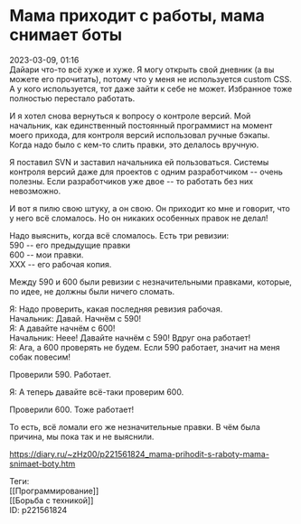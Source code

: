 Мама приходит с работы, мама снимает боты
==========================================

   
 2023-03-09, 01:16   
   Дайари что-то всё хуже и хуже. Я могу открыть свой дневник (а вы можете его прочитать), потому что у меня не используется custom CSS. А у кого используется, тот даже зайти к себе не может. Избранное тоже полностью перестало работать.   
   
 И я хотел снова вернуться к вопросу о контроле версий. Мой начальник, как единственный постоянный программист на момент моего прихода, для контроля версий использовал ручные бэкапы. Когда надо было с кем-то слить правки, это делалось вручную.   
   
 Я поставил SVN и заставил начальника ей пользоваться. Системы контроля версий даже для проектов с одним разработчиком -- очень полезны. Если разработчиков уже двое -- то работать без них невозможно.   
   
 И вот я пилю свою штуку, а он свою. Он приходит ко мне и говорит, что у него всё сломалось. Но он никаких особенных правок не делал!   
   
 Надо выяснить, когда всё сломалось. Есть три ревизии:   
 590 -- его предыдущие правки   
 600 -- мои правки.   
 ХХХ -- его рабочая копия.   
   
 Между 590 и 600 были ревизии с незначительными правками, которые, по идее, не должны были ничего сломать.   
   
 Я: Надо проверить, какая последняя ревизия рабочая.   
 Начальник: Давай. Начнём с 590!   
 Я: А давайте начнём с 600!   
 Начальник: Неее! Давайте начнём с 590! Вдруг она работает!   
 Я: Ага, а 600 проверять не будем. Если 590 работает, значит на меня собак повесим!   
   
 Проверили 590. Работает.   
   
 Я: А теперь давайте всё-таки проверим 600.   
   
 Проверили 600. Тоже работает!   
   
 То есть, всё ломали его же незначительные правки. В чём была причина, мы пока так и не выяснили.   
     
 <https://diary.ru/~zHz00/p221561824_mama-prihodit-s-raboty-mama-snimaet-boty.htm>   
   
 Теги:   
 [[Программирование]]   
 [[Борьба с техникой]]   
 ID: p221561824